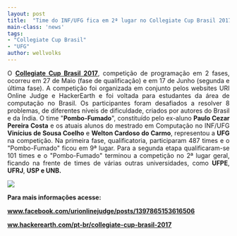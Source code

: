 ```yaml
---
layout: post
title:  "Time do INF/UFG fica em 2ª lugar no Collegiate Cup Brasil 2017"
main-class: 'news'
tags:
- "Collegiate Cup Brasil"
- "UFG"
author: wellvolks
---
```


<p align="justify"> O <b><a href="www.hackerearth.com/pt-br/collegiate-cup-brasil-2017/">Collegiate Cup Brasil 2017</a></b>, competição de programação em 2 fases, ocorreu em 27 de Maio (fase de qualificação) e em 17 de Junho (segunda e última fase). A competição foi organizada em conjunto pelos websites URI Online Judge e HackerEarth e foi voltada para estudantes da área de computação no Brasil. Os participantes foram desafiados a resolver 8 problemas, de diferentes níveis de dificuldade, criados por autores do Brasil e da Índia. O time "<b>Pombo-Fumado</b>", constituído pelo ex-aluno <b>Paulo Cezar Pereira Costa</b> e os atuais alunos do mestrado em Computação no INF/UFG <b>Vinícius de Sousa Coelho</b> e <b>Welton Cardoso do Carmo</b>, representou a <b>UFG</b> na competição. Na primeira fase, qualificatoria, participaram 487 times e o "Pombo-Fumado" ficou em 9ª lugar. Para a segunda etapa qualificaram-se 101 times e o "Pombo-Fumado" terminou a competição no 2ª lugar geral, ficando na frente de times de várias outras universidades, como <b>UFPE</b>, <b>UFRJ</b>, <b>USP<b/> e <b>UNB</b>. 

<p><img src="/_assets/images/pombo-fumado.PNG" class="center-image"></p>

Para mais informações acesse:
<p>
<a href = "www.facebook.com/urionlinejudge/posts/1397865153616506"> www.facebook.com/urionlinejudge/posts/1397865153616506 </a>
</p>
<p>
<a href = "www.hackerearth.com/pt-br/collegiate-cup-brasil-2017/"> ww.hackerearth.com/pt-br/collegiate-cup-brasil-2017 </a>
</p>

